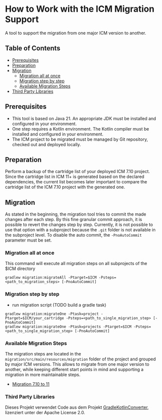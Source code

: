How to Work with the ICM Migration Support
==========================================

A tool to support the migration from one major ICM version to another.

## Table of Contents
- [Prerequisites](#prerequisites)
- [Preparation](#preparation)
- [Migration](#migration)
  - [Migration all at once](#migration-all-at-once)
  - [Migration step by step](#migration-step-by-step)
  - [Available Migration Steps](#available-migration-steps)
- [Third Party Libraries](#third-party-libraries)


## Prerequisites
* This tool is based on Java 21. An appropriate JDK must be installed and configured in your environment.
* One step requires a Kotlin environment. The Kotlin compiler must be installed and configured in your environment.
* The ICM project to be migrated must be managed by Git repository, checked out and deployed locally.

## Preparation
Perform a backup of the cartridge list of your deployed ICM 7.10 project.
Since the cartridge list in ICM 11+ is generated based on the declared dependencies, the current list becomes later 
important to compare the cartridge list of the ICM 7.10 project with the generated one.

## Migration
As stated in the beginning, the migration tool tries to commit the made changes after each step.
By this fine granular commit approach, it is possible to revert the changes step by step.
Currently, it is not possible to use that option with a subproject because the `.git` folder is not available in the subproject level.
To disable the auto commit, the `-PnoAutoCommit` parameter must be set.

### Migration all at once

This command will execute all migration steps on all subprojects of the $ICM directory
```
gradlew migration:migrateAll -Ptarget=$ICM -Psteps=<path_to_migration_steps> [-PnoAutoCommit]
```

### Migration step by step

- run migration script (TODO build a gradle task)

```
gradlew migration:migrateOne -Ptask=project -Ptarget=$ICM/your_cartridge -Psteps=<path_to_single_migration_step> [-PnoAutoCommit]
gradlew migration:migrateOne -Ptask=projects -Ptarget=$ICM -Psteps=<path_to_single_migration_step> [-PnoAutoCommit]
```

### Available Migration Steps
The migration steps are located in the `migration/src/main/resources/migration` folder of the project and grouped by major ICM versions. This allows to
migrate from one major version to another, while keeping different start points in mind and supporting a migration in more maintainable steps.

* [Migration 7.10 to 11](docs/migration-7.10-11.md)

### Third Party Libraries
Dieses Projekt verwendet Code aus dem Projekt [GradleKotlinConverter](https://github.com/bernaferrari/GradleKotlinConverter), lizenziert unter der Apache License 2.0.
